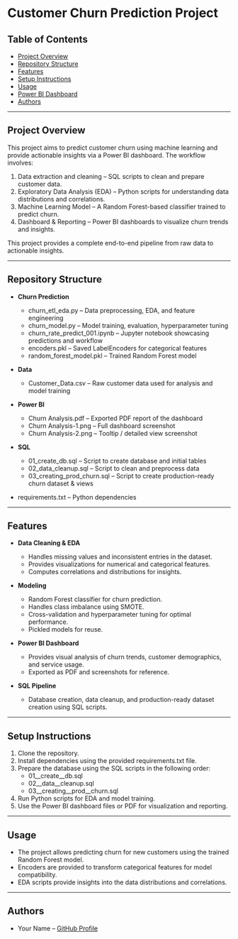 # Customer Churn Prediction Project

## Table of Contents
- [Project Overview](#project-overview)
- [Repository Structure](#repository-structure)
- [Features](#features)
- [Setup Instructions](#setup-instructions)
- [Usage](#usage)
- [Power BI Dashboard](#power-bi-dashboard)
- [Authors](#authors)

---

## Project Overview
This project aims to predict customer churn using machine learning and provide actionable insights via a Power BI dashboard. The workflow involves:

1. Data extraction and cleaning – SQL scripts to clean and prepare customer data.
2. Exploratory Data Analysis (EDA) – Python scripts for understanding data distributions and correlations.
3. Machine Learning Model – A Random Forest-based classifier trained to predict churn.
4. Dashboard & Reporting – Power BI dashboards to visualize churn trends and insights.

This project provides a complete end-to-end pipeline from raw data to actionable insights.

---

## Repository Structure

- **Churn Prediction**
  - churn_etl_eda.py – Data preprocessing, EDA, and feature engineering
  - churn_model.py – Model training, evaluation, hyperparameter tuning
  - churn_rate_predict_001.ipynb – Jupyter notebook showcasing predictions and workflow
  - encoders.pkl – Saved LabelEncoders for categorical features
  - random_forest_model.pkl – Trained Random Forest model

- **Data**
  - Customer_Data.csv – Raw customer data used for analysis and model training

- **Power BI**
  - Churn Analysis.pdf – Exported PDF report of the dashboard
  - Churn Analysis-1.png – Full dashboard screenshot
  - Churn Analysis-2.png – Tooltip / detailed view screenshot

- **SQL**
  - 01_create_db.sql – Script to create database and initial tables
  - 02_data_cleanup.sql – Script to clean and preprocess data
  - 03_creating_prod_churn.sql – Script to create production-ready churn dataset & views

- requirements.txt – Python dependencies

---

## Features

- **Data Cleaning & EDA**
  - Handles missing values and inconsistent entries in the dataset.
  - Provides visualizations for numerical and categorical features.
  - Computes correlations and distributions for insights.

- **Modeling**
  - Random Forest classifier for churn prediction.
  - Handles class imbalance using SMOTE.
  - Cross-validation and hyperparameter tuning for optimal performance.
  - Pickled models for reuse.

- **Power BI Dashboard**
  - Provides visual analysis of churn trends, customer demographics, and service usage.
  - Exported as PDF and screenshots for reference.

- **SQL Pipeline**
  - Database creation, data cleanup, and production-ready dataset creation using SQL scripts.

---

## Setup Instructions

1. Clone the repository.
2. Install dependencies using the provided requirements.txt file.
3. Prepare the database using the SQL scripts in the following order:
   - 01__create__db.sql
   - 02__data__cleanup.sql
   - 03__creating__prod__churn.sql
4. Run Python scripts for EDA and model training.
5. Use the Power BI dashboard files or PDF for visualization and reporting.

---

## Usage

- The project allows predicting churn for new customers using the trained Random Forest model.
- Encoders are provided to transform categorical features for model compatibility.
- EDA scripts provide insights into the data distributions and correlations.

---

## Authors
- Your Name – [GitHub Profile](https://github.com/SAIPRASAD512)

